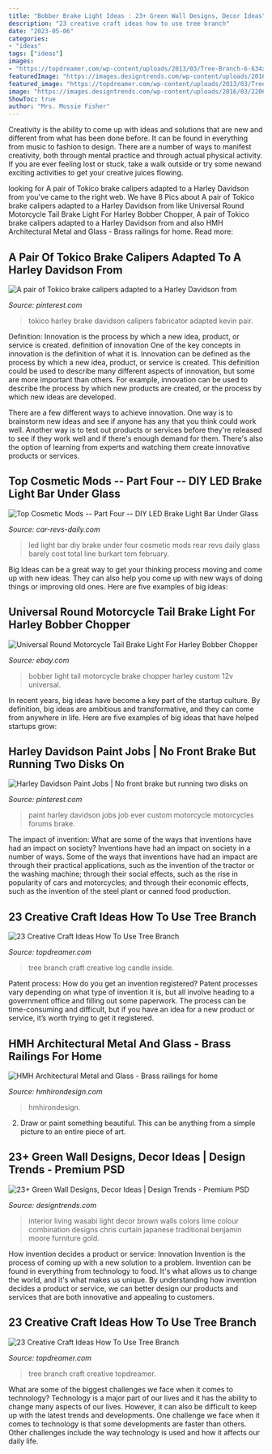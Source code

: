 ```yaml
---
title: "Bobber Brake Light Ideas : 23+ Green Wall Designs, Decor Ideas"
description: "23 creative craft ideas how to use tree branch"
date: "2023-05-06"
categories:
- "ideas"
tags: ["ideas"]
images:
- "https://topdreamer.com/wp-content/uploads/2013/03/Tree-Branch-6-634x634.jpg"
featuredImage: "https://images.designtrends.com/wp-content/uploads/2016/03/22064145/Living-Room-Light-Green-Wall-.jpg"
featured_image: "https://topdreamer.com/wp-content/uploads/2013/03/Tree-Branch-6-634x634.jpg"
image: "https://images.designtrends.com/wp-content/uploads/2016/03/22064145/Living-Room-Light-Green-Wall-.jpg"
ShowToc: true
author: "Mrs. Mossie Fisher"
---
```



Creativity is the ability to come up with ideas and solutions that are new and different from what has been done before. It can be found in everything from music to fashion to design. There are a number of ways to manifest creativity, both through mental practice and through actual physical activity. If you are ever feeling lost or stuck, take a walk outside or try some newand exciting activities to get your creative juices flowing.

	

		
looking for A pair of Tokico brake calipers adapted to a Harley Davidson from you've came to the right web. We have 8 Pics about A pair of Tokico brake calipers adapted to a Harley Davidson from like Universal Round Motorcycle Tail Brake Light For Harley Bobber Chopper, A pair of Tokico brake calipers adapted to a Harley Davidson from and also HMH Architectural Metal and Glass - Brass railings for home. Read more:
		
    
## A Pair Of Tokico Brake Calipers Adapted To A Harley Davidson From

<img loading=lazy src="https://i.pinimg.com/originals/dd/02/b9/dd02b9acfd101e2509fa756314e03dd8.jpg" onerror="this.onerror=null;this.src='https://tse3.mm.bing.net/th?id=OIP.3fE7HRevfvJaumP-0gWwdgHaJ4&amp;pid=15.1';" alt="A pair of Tokico brake calipers adapted to a Harley Davidson from">

_Source: pinterest.com_

>tokico harley brake davidson calipers fabricator adapted kevin pair. 

	

Definition: Innovation is the process by which a new idea, product, or service is created.
definition of innovation
One of the key concepts in innovation is the definition of what it is. Innovation can be defined as the process by which a new idea, product, or service is created. This definition could be used to describe many different aspects of innovation, but some are more important than others. For example, innovation can be used to describe the process by which new products are created, or the process by which new ideas are developed.

There are a few different ways to achieve innovation. One way is to brainstorm new ideas and see if anyone has any that you think could work well. Another way is to test out products or services before they're released to see if they work well and if there's enough demand for them. There's also the option of learning from experts and watching them create innovative products or services.

    
## Top Cosmetic Mods -- Part Four -- DIY LED Brake Light Bar Under Glass

<img loading=lazy src="https://www.car-revs-daily.com/wp-content/uploads/2014/03/LED-light-bar-DIY.gif" onerror="this.onerror=null;this.src='https://tse4.mm.bing.net/th?id=OIP.JtWnP5tMo5NcL9UUS5k2xwHaD8&amp;pid=15.1';" alt="Top Cosmetic Mods -- Part Four -- DIY LED Brake Light Bar Under Glass">

_Source: car-revs-daily.com_

>led light bar diy brake under four cosmetic mods rear revs daily glass barely cost total line burkart tom february. 

	

Big Ideas can be a great way to get your thinking process moving and come up with new ideas. They can also help you come up with new ways of doing things or improving old ones. Here are five examples of big ideas: 

    
## Universal Round Motorcycle Tail Brake Light For Harley Bobber Chopper

<img loading=lazy src="http://i.ebayimg.com/images/i/281609457294-0-1/s-l1000.jpg" onerror="this.onerror=null;this.src='https://tse4.mm.bing.net/th?id=OIP.10vT_tUio4Gp9NKVQaVrtgHaHa&amp;pid=15.1';" alt="Universal Round Motorcycle Tail Brake Light For Harley Bobber Chopper">

_Source: ebay.com_

>bobber light tail motorcycle brake chopper harley custom 12v universal. 

	

In recent years, big ideas have become a key part of the startup culture. By definition, big ideas are ambitious and transformative, and they can come from anywhere in life. Here are five examples of big ideas that have helped startups grow: 

    
## Harley Davidson Paint Jobs | No Front Brake But Running Two Disks On

<img loading=lazy src="https://i.pinimg.com/originals/46/a0/26/46a026dca6c6405fe992651895328101.jpg" onerror="this.onerror=null;this.src='https://tse3.mm.bing.net/th?id=OIP.WzWg9kG14o9051Rak25OZgHaE7&amp;pid=15.1';" alt="Harley Davidson Paint Jobs | No front brake but running two disks on">

_Source: pinterest.com_

>paint harley davidson jobs job ever custom motorcycle motorcycles forums brake. 

	

The impact of invention: What are some of the ways that inventions have had an impact on society?
Inventions have had an impact on society in a number of ways. Some of the ways that inventions have had an impact are through their practical applications, such as the invention of the tractor or the washing machine; through their social effects, such as the rise in popularity of cars and motorcycles; and through their economic effects, such as the invention of the steel plant or canned food production.

    
## 23 Creative Craft Ideas How To Use Tree Branch

<img loading=lazy src="https://topdreamer.com/wp-content/uploads/2013/03/Tree-Branch-6-634x634.jpg" onerror="this.onerror=null;this.src='https://tse1.mm.bing.net/th?id=OIP.AKml58F4AvRNJvjuzWIBNgHaHa&amp;pid=15.1';" alt="23 Creative Craft Ideas How To Use Tree Branch">

_Source: topdreamer.com_

>tree branch craft creative log candle inside. 

	

Patent process: How do you get an invention registered?
Patent processes vary depending on what type of invention it is, but all involve heading to a government office and filling out some paperwork. The process can be time-consuming and difficult, but if you have an idea for a new product or service, it’s worth trying to get it registered.

    
## HMH Architectural Metal And Glass - Brass Railings For Home

<img loading=lazy src="https://hmhirondesign.com/wp-content/uploads/2020/03/2014-07-17-16.50.39-scaled.jpg" onerror="this.onerror=null;this.src='https://tse1.mm.bing.net/th?id=OIP.MKoWCk0KDhieBxx1d2ckbwHaJ4&amp;pid=15.1';" alt="HMH Architectural Metal and Glass - Brass railings for home">

_Source: hmhirondesign.com_

>hmhirondesign. 

	

2. Draw or paint something beautiful. This can be anything from a simple picture to an entire piece of art.

    
## 23+ Green Wall Designs, Decor Ideas | Design Trends - Premium PSD

<img loading=lazy src="https://images.designtrends.com/wp-content/uploads/2016/03/22064145/Living-Room-Light-Green-Wall-.jpg" onerror="this.onerror=null;this.src='https://tse4.mm.bing.net/th?id=OIP.V8MsJwrdZnitzSvEuu6e8QHaE5&amp;pid=15.1';" alt="23+ Green Wall Designs, Decor Ideas | Design Trends - Premium PSD">

_Source: designtrends.com_

>interior living wasabi light decor brown walls colors lime colour combination designs chris curtain japanese traditional benjamin moore furniture gold. 

	

How invention decides a product or service: Innovation
Invention is the process of coming up with a new solution to a problem. Invention can be found in everything from technology to food. It's what allows us to change the world, and it's what makes us unique. By understanding how invention decides a product or service, we can better design our products and services that are both innovative and appealing to customers.

    
## 23 Creative Craft Ideas How To Use Tree Branch

<img loading=lazy src="http://www.topdreamer.com/wp-content/uploads/2013/03/tree-branch-Collage.jpg" onerror="this.onerror=null;this.src='https://tse1.mm.bing.net/th?id=OIP.YfnPY19M4dbVfctxJYDw0QHaD3&amp;pid=15.1';" alt="23 Creative Craft Ideas How To Use Tree Branch">

_Source: topdreamer.com_

>tree branch craft creative topdreamer. 

	

What are some of the biggest challenges we face when it comes to technology?
Technology is a major part of our lives and it has the ability to change many aspects of our lives. However, it can also be difficult to keep up with the latest trends and developments. One challenge we face when it comes to technology is that some developments are faster than others. Other challenges include the way technology is used and how it affects our daily life.

